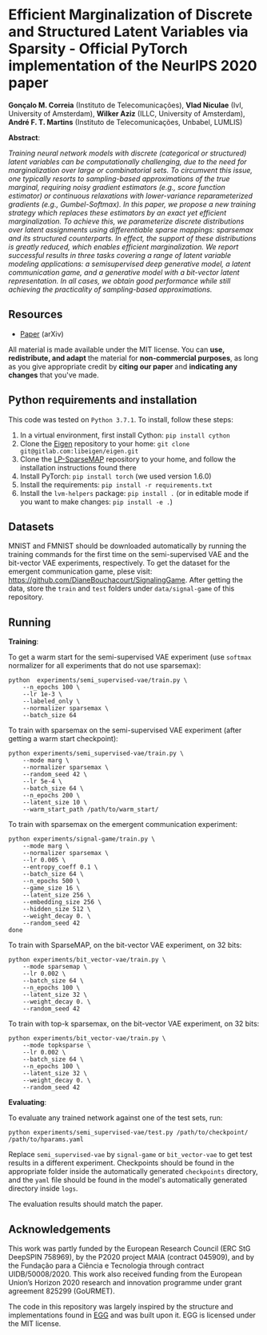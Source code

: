 # Efficient Marginalization of Discrete and Structured Latent Variables via Sparsity - Official PyTorch implementation of the NeurIPS 2020 paper

**Gonçalo M. Correia** (Instituto de Telecomunicações), **Vlad Niculae** (IvI, University of Amsterdam), **Wilker Aziz** (ILLC, University of Amsterdam), **André F. T. Martins** (Instituto de Telecomunicações, Unbabel, LUMLIS)


**Abstract**:

_Training neural network models with discrete (categorical or structured) latent variables can be computationally challenging, due to the need for marginalization over large or combinatorial sets. To circumvent this issue, one typically resorts to sampling-based approximations of the true marginal, requiring noisy gradient estimators (e.g., score function estimator) or continuous relaxations with lower-variance reparameterized gradients (e.g., Gumbel-Softmax). In this paper, we propose a new training strategy which replaces these estimators by an exact yet efficient marginalization. To achieve this, we parameterize discrete distributions over latent assignments using differentiable sparse mappings: sparsemax and its structured counterparts. In effect, the support of these distributions is greatly reduced, which enables efficient marginalization. We report successful results in three tasks covering a range of latent variable modeling applications: a semisupervised deep generative model, a latent communication game, and a generative model with a bit-vector latent representation. In all cases, we obtain good performance while still achieving the practicality of sampling-based approximations._

## Resources

- [Paper](https://arxiv.org/abs/2007.01919) (arXiv)

All material is made available under the MIT license. You can **use, redistribute, and adapt** the material for **non-commercial purposes**, as long as you give appropriate credit by **citing our paper** and **indicating any changes** that you've made.

## Python requirements and installation

This code was tested on `Python 3.7.1`. To install, follow these steps:

1. In a virtual environment, first install Cython: `pip install cython`
2. Clone the [Eigen](https://gitlab.com/libeigen/eigen) repository to your home: `git clone git@gitlab.com:libeigen/eigen.git`
3. Clone the [LP-SparseMAP](https://github.com/deep-spin/lp-sparsemap) repository to your home, and follow the installation instructions found there
4. Install PyTorch: `pip install torch` (we used version 1.6.0)
5. Install the requirements: `pip install -r requirements.txt`
6. Install the `lvm-helpers` package: `pip install .` (or in editable mode if you want to make changes: `pip install -e .`)

## Datasets

MNIST and FMNIST should be downloaded automatically by running the training commands for the first time on the semi-supervised VAE and the bit-vector VAE experiments, respectively. To get the dataset for the emergent communication game, plese visit: https://github.com/DianeBouchacourt/SignalingGame. After getting the data, store the `train` and `test` folders under `data/signal-game` of this repository.

## Running

**Training**:

To get a warm start for the semi-supervised VAE experiment (use `softmax` normalizer for all experiments that do not use sparsemax):

```
python  experiments/semi_supervised-vae/train.py \
    --n_epochs 100 \
    --lr 1e-3 \
    --labeled_only \
    --normalizer sparsemax \
    --batch_size 64
```

To train with sparsemax on the semi-supervised VAE experiment (after getting a warm start checkpoint):

```
python experiments/semi_supervised-vae/train.py \
    --mode marg \
    --normalizer sparsemax \
    --random_seed 42 \
    --lr 5e-4 \
    --batch_size 64 \
    --n_epochs 200 \
    --latent_size 10 \
    --warm_start_path /path/to/warm_start/
```

To train with sparsemax on the emergent communication experiment:

```
python experiments/signal-game/train.py \
    --mode marg \
    --normalizer sparsemax \
    --lr 0.005 \
    --entropy_coeff 0.1 \
    --batch_size 64 \
    --n_epochs 500 \
    --game_size 16 \
    --latent_size 256 \
    --embedding_size 256 \
    --hidden_size 512 \
    --weight_decay 0. \
    --random_seed 42
done
```

To train with SparseMAP, on the bit-vector VAE experiment, on 32 bits:

```
python experiments/bit_vector-vae/train.py \
    --mode sparsemap \
    --lr 0.002 \
    --batch_size 64 \
    --n_epochs 100 \
    --latent_size 32 \
    --weight_decay 0. \
    --random_seed 42
```

To train with top-k sparsemax, on the bit-vector VAE experiment, on 32 bits:

```
python experiments/bit_vector-vae/train.py \
    --mode topksparse \
    --lr 0.002 \
    --batch_size 64 \
    --n_epochs 100 \
    --latent_size 32 \
    --weight_decay 0. \
    --random_seed 42
```

**Evaluating**:

To evaluate any trained network against one of the test sets, run:

```
python experiments/semi_supervised-vae/test.py /path/to/checkpoint/ /path/to/hparams.yaml
```

Replace `semi_supervised-vae` by `signal-game` or `bit_vector-vae` to get test results in a different experiment. Checkpoints should be found in the appropriate folder inside the automatically generated `checkpoints` directory, and the `yaml` file should be found in the model's automatically generated directory inside `logs`.

The evaluation results should match the paper.

## Acknowledgements

This work was partly funded by the European Research Council (ERC StG DeepSPIN 758969), by the P2020 project MAIA (contract 045909), and by the Fundação para a Ciência e Tecnologia through contract UIDB/50008/2020. This work also received funding from the European Union’s Horizon 2020 research and innovation programme under grant agreement 825299 (GoURMET).

The code in this repository was largely inspired by the structure and implementations found in [EGG](https://github.com/facebookresearch/EGG) and was built upon it. EGG is licensed under the MIT license.
